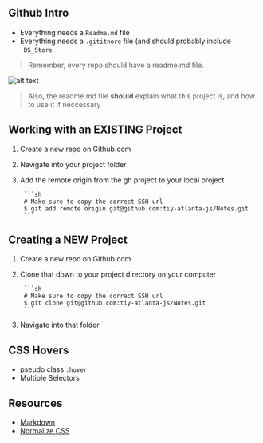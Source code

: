 ## Github Intro

  * Everything needs a `Readme.md` file
  * Everything needs a `.gititnore` file (and should probably include `.DS_Store`

> Remember, every repo should have a readme.md file.

![alt text](http://f.cl.ly/items/1t3V1U0E0I2e0l0H0028/opsmall.gif "You get a readme!!!")

> Also, the readme.md file __should__ explain what this project is, and how to use it if neccessary

## Working with an EXISTING Project

1. Create a new repo on Github.com
2. Navigate into your project folder
3. Add the remote origin from the gh project to your local project

        ```sh
        # Make sure to copy the correct SSH url
        $ git add remote origin git@github.com:tiy-atlanta-js/Notes.git
        ```

## Creating a NEW Project

1. Create a new repo on Github.com
2. Clone that down to your project directory on your computer

        ```sh
        # Make sure to copy the correct SSH url
        $ git clone git@github.com:tiy-atlanta-js/Notes.git
        ```

3. Navigate into that folder

## CSS Hovers

  * pseudo class `:hover`
  * Multiple Selectors


## Resources

- [Markdown](https://help.github.com/articles/github-flavored-markdown/)
- [Normalize CSS](http://necolas.github.io/normalize.css/)
